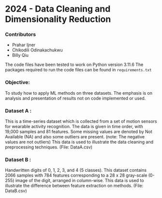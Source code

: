 # 2024 - Data Cleaning and Dimensionality Reduction
### Contributors

- Prahar Ijner
- Chikodili Odinakachukwu
- Billy Qiu

The code files have been tested to work on Python version 3.11.6
The packages required to run the code files can be found in `requirements.txt`

### Objective:
To study how to apply ML methods on three datasets. The emphasis is on analysis and presentation of results not on code implemented or used. 

### Dataset A :
This is a time-series dataset which is collected from a set of motion sensors for wearable
activity recognition. The data is given in time order, with 19,000 samples and 81
features. Some missing values are denoted by Not Available (NA) and also some outliers
are present. (note: The negative values are not outliers) This data is used to illustrate the
data cleaning and preprocessing techniques. (File: DataA.csv)

### Dataset B :
Handwritten digits of 0, 1, 2, 3, and 4 (5 classes). This dataset contains 2066 samples
with 784 features corresponding to a 28 x 28 gray-scale (0-255) image of the digit,
arranged in column-wise. This data is used to illustrate the difference between feature
extraction on methods. (File: DataB.csv)
